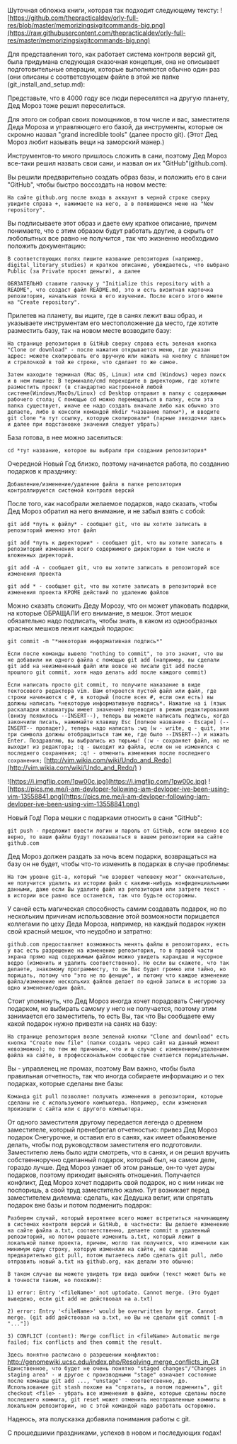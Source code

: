 Шуточная обложка книги, которая так подходит следующему тексту:
![https://github.com/thepracticaldev/orly-full-res/blob/master/memorizingsixgitcommands-big.png](https://raw.githubusercontent.com/thepracticaldev/orly-full-res/master/memorizingsixgitcommands-big.png)

Для представления того, как работает система контроля версий git, была придумана следующая сказочная концепция, она не описывает подготовительные операции, которые выполняются обычно один раз (они описаны с соответсвующем файле в этой же папке (git_install_and_setup.md):

Представьте, что в 4000 году все люди переселятся на другую планету, Дед Мороз тоже решил переселиться.

Для этого он собрал своих помощников, в том числе и вас, заместителя Деда Мороза и управляющего его базой, да инструменты, которые он скромно назвал "grand incredible tools" (далее просто git). (Этот Дед Мороз любит называть вещи на заморский манер.) 

Инструментов-то много пришлось сложить в сани, поэтому Дед Мороз все-таки решил назвать свои сани, и назвал он их "GitHub"(github.com).

Вы решили предварительно создать образ базы, и положить его в сани "GitHub", чтобы быстро воссоздать на новом месте:

`На сайте github.org после входа в аккаунт в черной строке сверху увидите справа +, нажимаете на него, а в появившемся меню на "New repository".`

Вы подписываете этот образ и даете ему краткое описание, причем понимаете, что с этим образом будут работать другие, а скрыть от любопытных все равно не получится , так что жизненно необходимо положить документацию:

`В соответствующих полях пишите название репозитория (например, digital_literary_studies) и краткое описание, убеждаетесь, что выбрано Public (за Private просят деньги), а далее`

`ОБЯЗАТЕЛЬНО ставите галочку у "Initialize this repository with a README", что создаст файл README.md, это и есть визитная карточка репозитория, начальная точка в его изучении. После всего этого жмете на "Create repository".`

Прилетев на планету, вы ищите, где в санях лежит ваш образ, и указываете инструментам его местоположение да место, где хотите разместить базу, так на новом месте возводите базу:

`На странице репозитория в GitHub сверху справа есть зеленая кнопка "Clone or download" - после нажатия открывается меню, где указан адрес: можете скопировать его вручную или нажать на кнопку с планшетом и стрелочкой в той же строке, что сделает то же самое.`

`Затем находите терминал (Mac OS, Linux) или cmd (Windows) через поиск и в нем пишите: В терминале/cmd переходите в директорию, где хотите разместить проект (в стандартно настроенной любой системе(Windows/MacOs/Linux) cd Desktop отправит в папку с содержимым рабочего стола; C помощью cd можно перемещаться в папку, если эта папка существует, иначе ее надо создать вначале либо как обычно это делаете, либо в консоли командой mkdir *название папки*), и вводите git clone *а тут ссылку, которую скопировали* (парные звездочки здесь и далее при подстановке значения следует убрать)`

База готова, в нее можно заселиться:

`cd *тут название, которое вы выбрали при создании репоозитория*`

Очередной Новый Год близко, поэтому начинается работа, по созданию подарков к празднику:

`Добавление/изменение/удаление файла в папке репозитория контроллируются системой контроля версий`

После того, как насобрали желаемое подарков, надо сказать, чтобы Дед Мороз обратил на него внимание, и не забыл взять с собой:

`git add *путь к файлу* - сообщает git, что вы хотите записать в репозиторий именно этот файл`

`git add *путь к директории* - сообщает git, что вы хотите записать в репозиторий изменения всего содержимого директории в том числе и вложенных директорий.`

`git add -A - сообщает git, что вы хотите записать в репозиторий все изменения проекта`

`git add * - сообщает git, что вы хотите записать в репозиторий все изменения проекта КРОМЕ действий по удалению файлов`

Можно сказать сложить Деду Морозу, что он может упаковать подарки, на которые ОБРАЩАЛИ его внимание, в мешок. Этот мешок обязательно надо подписать, чтобы знать, в каком из однообразных красных мешков лежит каждый подарок:

`git commit -m "*некоторая информативная подпись*"`

`Если после команды вывело "nothing to commit", то это значит, что вы не добавили ни одного файла с помощью git add (например, вы сделали git add на неизмененный файл или вовсе не писали git add после прошлого git commit, хотя надо делать add после каждого commit)`

`Если написать просто git commit, то получите наказание в виде тектосового редактора vim. Вам откроется пустой файл или файл, где строки начинаются с #, в который (после всех #, если они есть) вы должны написать *некоторую информативную подпись*. Нажатие на i (язык раскаладки клавиатуры имеет значение) переводит в режим редактирования (внизу появилось --INSERT--), теперь вы можете написать подпись, когда закончили писать, нажимайте клавишу Esc [полное название - Escape] (--INSERT-- пропадет), теперь надо написать :wq (w - write, q - quit, эти три символа должны отобращзиться там же, где было --INSERT--) и нажать Enter. Поздравляю, вы выбрались из тюрьмы! (:w - сохраняет файл, но не выходит из редактора; :q - выходит из файла, если он не изменился с последнего сохранения; :q! - отменить изменения после последнего сохранения;` [http://vim.wikia.com/wiki/Undo_and_Redo](http://vim.wikia.com/wiki/Undo_and_Redo/) `)` 

![https://i.imgflip.com/1pw00c.jpg](https://i.imgflip.com/1pw00c.jpg)
![https://pics.me.me/i-am-devloper-following-iam-devloper-ive-been-using-vim-13558841.png](https://pics.me.me/i-am-devloper-following-iam-devloper-ive-been-using-vim-13558841.png)

Новый Год! Пора мешки с подарками относить в сани "GitHub":

`git push - предложит ввести логин и пароль от GitHub, если введено все верно, то ваши файлы будут показываться в вашем репозитории на сайте github.com`

Дед Мороз должен раздать за ночь всем подарки, возвращаться на базу он не будет, чтобы что-то изменить в подарках в случае проблемы:

`На том уровне git-а, который "не взорвет человеку мозг" окончательно, не получится удалить из истории файл с какими-нибудь конфиденциальными данными, даже если Вы удалите файл из репозитория или затрете текст - в истории все равно все останется, так что будьте осторожны.`

У саней есть магическая способность самим создавать подарок, но по нескольким причинам использование этой возможности порицается коллегами по цеху Деда Мороза, например, на каждый подарок нужен свой красный мешок, что неудобно и затратно:

`github.com предоставляет возможность менять файлы в репозиториях, есть у вас есть разрешение на изменение репозитория, то в правой части экрана прямо над содержимым файлом можно увидеть карандаш и мусорное ведро (изменить и удалить соответственно). Но если вы скажете, что так делаете, знакомому программисту, то он Вас будет громко или тайно, но порицать, потому что "это не по феншую", и потому что каждое изменение файла/изменение нескольких файлов делает по одной записи в историю за одно изменение/один файл.`

Стоит упомянуть, что Дед Мороз иногда хочет порадовать Снегурочку подарком, но выбирать самому у него не получается, поэтому этим занимается его заместитель, то есть Вы, так что Вы сообщаете ему какой подарок нужно привезти на санях на базу:

`На странице репозитория возле зеленой кнопки "Clone and download" есть кнопка "Create new file" (папки создать через сайт на данный момент невозможно); по тем же причинам, что и в случае с изменением/удалением файла на сайте, в профессиональном сообществе считается порицательным.`

Вы - управленец не промах, поэтому Вам важно, чтобы была правильная отчетность, так что иногда собираете информацию и о тех подарках, которые сделаны вне базы:

`Команда git pull позволяет получить изменения в репозитории, которые сделаны не с используемого компьютера. Например, если изменения произошли с сайта или с другого компьютера.`

От одного заместителя другому передается легенда о древнем заместителе, который пренебрегал отчетностью: привез Дед Мороз подарок Снегурочке, и оставил его в санях, как имеет обыкновение делать, чтобы под руководством заместителя его подготовили. Заместителю лень было идти смотреть, что в санях, и он решил вручить собственноручно сделанный подарок, который был, на самом деле, гораздо лучше. Дед Мороз узнает об этом раньше, он-то чует ауры подарков, поэтому приходит выяснять отношения. Получается конфликт, Дед Мороз хочет подарить свой подарок, но с ним никак не поспоришь, а свой труд заместителю жалко. Тут возникает перед заместителем дилемма: сделать, как Дедушка велит, или спрятать подарок вне базы и потом подменить подарок:

`Разберем случай, который вероятнее всего может встретиться начинающему в системах контроля версий и GitHub, в частности: Вы делаете изменение на сайте файла a.txt, соответственно, делаете commit в удаленный репозиторий, но потом решаете изменить a.txt, который лежит в локальной папке проекта, причем, могло так получится, что изменили как минимум одну строку, которую изменяли на сайте, не сделав предварительно git pull, потом пытаетесь либо сделать git pull, либо отправить новый a.txt на github.org, как делали это обычно: `

`В таком случае вы можете увидеть три вида ошибки (текст может быть не в точности таким, но похожим): `

`1) error: Entry '<fileName>' not uptodate. Cannot merge. (Это будет выведено, если git add не действовал на a.txt)`

`2) error: Entry '<fileName>' would be overwritten by merge. Cannot merge. (git add действовал на a.txt, но Вы не сделали git commit [-m "..."])`

`3) CONFLICT (content): Merge conflict in <fileName> Automatic merge failed; fix conflicts and then commit the result.`

`Здесь понятно расписано о разрешении конфликтов:` http://genomewiki.ucsc.edu/index.php/Resolving_merge_conflicts_in_Git `Единственное, что будет не очень понятно "staged changes"/"Changes in staging area" - и другое с производными "stage" означает состояние после команды git add ..., "unstage" - соответсвенно, до. Использование git stash похоже на "спрятать, а потом подменить", git checkout <file> - убрать все изменения в файле, которые сделаны после последнего коммита, git reset может отменить неотправленные коммиты в локальном репозитории, но с этой командой надо работать осторожно.`

Надеюсь, эта полусказка добавила понимания работы с git. 

С прошедшими праздниками, успехов в новом и последующих годах!
